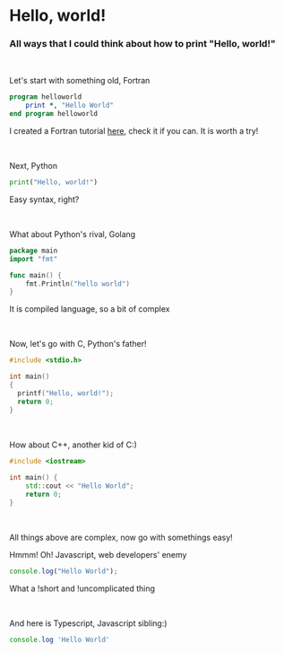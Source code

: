 # Hello, world!
### All ways that I could think about how to print "Hello, world!"

<br/>

Let's start with something old, Fortran
```fortran
program helloworld
    print *, "Hello World"
end program helloworld
```
I created a Fortran tutorial [here](https://github.com/nguyengiabach1201/fortran-tutorial), check it if you can. It is worth a try!

<br/>

Next, Python
```python
print("Hello, world!")
```
Easy syntax, right?

<br/>

What about Python's rival, Golang

```go
package main
import "fmt"

func main() {
    fmt.Println("hello world")
}
```
It is compiled language, so a bit of complex

<br/>

Now, let's go with C, Python's father!
```c
#include <stdio.h>

int main()
{
  printf("Hello, world!");
  return 0;
}
```

<br/>

How about C++, another kid of C:)

```cpp
#include <iostream>
 
int main() {
    std::cout << "Hello World";
    return 0;
}
```

<br/>

All things above are complex, now go with somethings easy!

Hmmm! Oh! Javascript, web developers' enemy
```js
console.log("Hello World");
```
What a !short and !uncomplicated thing

<br/>

And here is Typescript, Javascript sibling:)

```ts
console.log 'Hello World'
```
